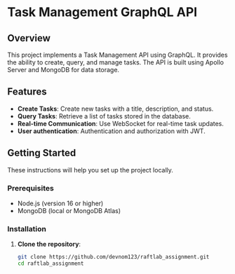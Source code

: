 # Task Management GraphQL API

## Overview

This project implements a Task Management API using GraphQL. It provides the ability to create, query, and manage tasks. The API is built using Apollo Server and MongoDB for data storage.

## Features

- **Create Tasks**: Create new tasks with a title, description, and status.
- **Query Tasks**: Retrieve a list of tasks stored in the database.
- **Real-time Communication**: Use WebSocket for real-time task updates.
- **User authentication**: Authentication and authorization with JWT.

## Getting Started

These instructions will help you set up the project locally.

### Prerequisites

- Node.js (version 16 or higher)
- MongoDB (local or MongoDB Atlas)

### Installation

1. **Clone the repository**:

   ```bash
   git clone https://github.com/devnom123/raftlab_assignment.git
   cd raftlab_assignment



